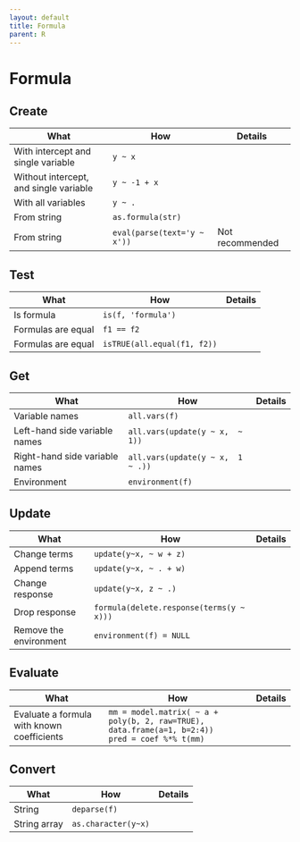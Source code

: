 ```yaml
---
layout: default
title: Formula
parent: R
---
```


# Formula

## Create

| What | How | Details |
|---|---|---|
| With intercept and single variable | `y ~ x` | |
| Without intercept, and single variable | `y ~ -1 + x` | |
| With all variables | `y ~ .` | |
| From string | `as.formula(str)` | |
| From string | `eval(parse(text='y ~ x'))` | Not recommended | 

## Test

| What | How | Details |
|---|---|---|
| Is formula | `is(f, 'formula')` | |
| Formulas are equal | `f1 == f2` | |
| Formulas are equal | `isTRUE(all.equal(f1, f2))` | |

## Get

| What | How | Details |
|---|---|---|
| Variable names | `all.vars(f)` | |
| Left-hand side variable names | `all.vars(update(y ~ x,  ~ 1))` | |
| Right-hand side variable names | `all.vars(update(y ~ x,  1 ~ .))` | |
| Environment | `environment(f)` | |

## Update

| What | How | Details |
|---|---|---|
| Change terms | `update(y~x, ~ w + z)` | |
| Append terms | `update(y~x, ~ . + w)` | |
| Change response | `update(y~x, z ~ .)` | |
| Drop response | `formula(delete.response(terms(y ~ x)))` | |
| Remove the environment | `environment(f) = NULL` | |

## Evaluate

| What | How | Details |
|---|---|---|
| Evaluate a formula with known coefficients | `mm = model.matrix( ~ a + poly(b, 2, raw=TRUE), data.frame(a=1, b=2:4))`<br>`pred = coef %*% t(mm)` | |

## Convert

| What | How | Details |
|---|---|---|
| String | `deparse(f)` | |
| String array | `as.character(y~x)` | |
